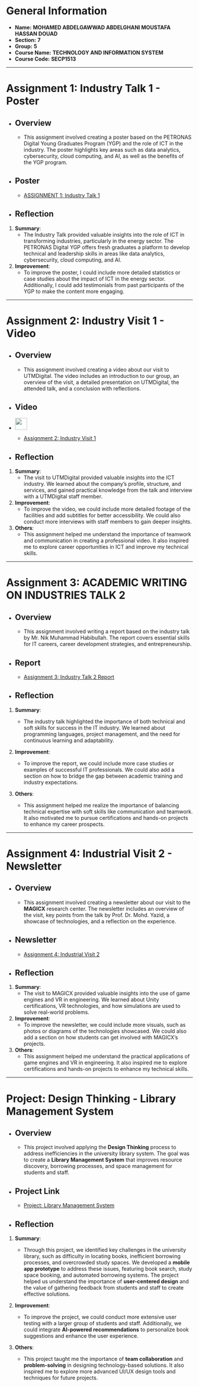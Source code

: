 # General Information
- **Name:** **MOHAMED ABDELGAWWAD ABDELGHANI MOUSTAFA HASSAN DOUAD**
- **Section:** **7**
- **Group:** **5**
- **Course Name:** **TECHNOLOGY AND INFORMATION SYSTEM**
- **Course Code:** **SECP1513**
  
--------------------------------------------------------------------------------------------------------------------------------------------- 

# Assignment 1: Industry Talk 1 - Poster

- ## Overview
   - This assignment involved creating a poster based on the PETRONAS Digital Young Graduates Program (YGP) and the role of ICT in the industry. The poster highlights key areas such as data analytics, cybersecurity, cloud computing, and AI, as well as the benefits of the YGP program.

- ## Poster
   - [ASSIGNMENT 1: Industry Talk 1](https://github.com/MoAbdo122004/TIS/blob/97e967bb1c1815b9d98e53dce050bad30f39c374/ASSIGNMENT%201%20(Industry%20Talk%201)%20.pdf)
- ## Reflection
1. **Summary**:
   - The Industry Talk provided valuable insights into the role of ICT in transforming industries, particularly in the energy sector. The PETRONAS Digital YGP offers fresh graduates a platform to develop technical and leadership skills in areas like data analytics, cybersecurity, cloud computing, and AI.
2. **Improvement**:
   - To improve the poster, I could include more detailed statistics or case studies about the impact of ICT in the energy sector. Additionally, I could add testimonials from past participants of the YGP to make the content more engaging.

--------------------------------------------------------------------------------------------------------------------------------------------- 

# Assignment 2: Industry Visit 1 - Video

- ## Overview
   - This assignment involved creating a video about our visit to UTMDigital. The video includes an introduction to our group, an overview of the visit, a detailed presentation on UTMDigital, the attended talk, and a conclusion with reflections.

- ## Video
 - [<p align="left"> <a href="https://youtu.be/PaKAiLU_Kic" target="_blank" rel="noreferrer"> <picture> <source media="(prefers-color-scheme: dark)" srcset="https://raw.githubusercontent.com/danielcranney/readme-generator/main/public/icons/socials/youtube-dark.svg" /> <source media="(prefers-color-scheme: light)" srcset="https://raw.githubusercontent.com/danielcranney/readme-generator/main/public/icons/socials/youtube.svg" /> <img src="https://raw.githubusercontent.com/danielcranney/readme-generator/main/public/icons/socials/youtube.svg" width="32" height="32" /> </picture> </a></p>](https://youtu.be/PaKAiLU_Kic)

   - [Assignment 2: Industry Visit 1](https://github.com/MoAbdo122004/TIS/blob/d99ab942ad73f89653c000db6bc02f6bfba47a41/ASSIGNMENT%202%20(VIDEO)%20-%20Industrial%20visit%201.md)

- ## Reflection
1. **Summary**:
   - The visit to UTMDigital provided valuable insights into the ICT industry. We learned about the company’s profile, structure, and services, and gained practical knowledge from the talk and interview with a UTMDigital staff member.
2. **Improvement**:
   - To improve the video, we could include more detailed footage of the facilities and add subtitles for better accessibility. We could also conduct more interviews with staff members to gain deeper insights.
3. **Others**:
   - This assignment helped me understand the importance of teamwork and communication in creating a professional video. It also inspired me to explore career opportunities in ICT and improve my technical skills.

--------------------------------------------------------------------------------------------------------------------------------------------- 

# Assignment 3:  ACADEMIC WRITING ON INDUSTRIES TALK 2

- ## Overview
   - This assignment involved writing a report based on the industry talk by Mr. Nik Muhammad Habibullah. The report covers essential skills for IT careers, career development strategies, and entrepreneurship.

- ## Report
   - [Assignment 3: Industry Talk 2 Report](https://github.com/MoAbdo122004/TIS/blob/d7e1670dfdd7b7a3cee76167451fe5b58cdd4bd7/ASSIGNMENT%203%20-%20INDUSTRIAL%20TALK%202%20(Academic%20Writing)%20.pdf) 

- ## Reflection
1. **Summary**:
   - The industry talk highlighted the importance of both technical and soft skills for success in the IT industry. We learned about programming languages, project management, and the need for continuous learning and adaptability.
   
2. **Improvement**:
   - To improve the report, we could include more case studies or examples of successful IT professionals. We could also add a section on how to bridge the gap between academic training and industry expectations.
   
3. **Others**:
   - This assignment helped me realize the importance of balancing technical expertise with soft skills like communication and teamwork. It also motivated me to pursue certifications and hands-on projects to enhance my career prospects.

--------------------------------------------------------------------------------------------------------------------------------------------- 

# Assignment 4: Industrial Visit 2 - Newsletter

- ## Overview
   - This assignment involved creating a newsletter about our visit to the **MAGICX** research center. The newsletter includes an overview of the visit, key points from the talk by Prof. Dr. Mohd. Yazid, a showcase of technologies, and a reflection on the experience.

- ## Newsletter
   - [Assignment 4: Industrial Visit 2](https://github.com/MoAbdo122004/TIS/blob/baefcd81200decb7d9ca86094e887cf27387e821/ASSIGNMENT%204%20(Industrial%20Visit%202)%20-%20NEWSLETTER.pdf)

- ## Reflection
1. **Summary**:
   - The visit to MAGICX provided valuable insights into the use of game engines and VR in engineering. We learned about Unity certifications, VR technologies, and how simulations are used to solve real-world problems.
2. **Improvement**:
   - To improve the newsletter, we could include more visuals, such as photos or diagrams of the technologies showcased. We could also add a section on how students can get involved with MAGICX’s projects.
3. **Others**:
   - This assignment helped me understand the practical applications of game engines and VR in engineering. It also inspired me to explore certifications and hands-on projects to enhance my technical skills.

--------------------------------------------------------------------------------------------------------------------------------------------- 


# Project: Design Thinking - Library Management System

- ## Overview
   - This project involved applying the **Design Thinking** process to address inefficiencies in the university library system. The goal was to create a **Library Management System** that improves resource discovery, borrowing processes, and space management for students and staff.

- ## Project Link
   - [Project: Library Management System](https://github.com/MoAbdo122004/TIS/blob/466b776cfb8ef0cada6bf5a5e9155217dbd0f09c/PROJECT%20DESIGN%20THINKING.pdf)

- ## Reflection
1. **Summary**: 
   - Through this project, we identified key challenges in the university library, such as difficulty in locating books, inefficient borrowing processes, and overcrowded study spaces. We developed a **mobile app prototype** to address these issues, featuring book search, study space booking, and automated borrowing systems. The project helped us understand the importance of **user-centered design** and the value of gathering feedback from students and staff to create effective solutions.
   
2. **Improvement**: 
   - To improve the project, we could conduct more extensive user testing with a larger group of students and staff. Additionally, we could integrate **AI-powered recommendations** to personalize book suggestions and enhance the user experience.
   
3. **Others**: 
   - This project taught me the importance of **team collaboration** and **problem-solving** in designing technology-based solutions. It also inspired me to explore more advanced UI/UX design tools and techniques for future projects.
